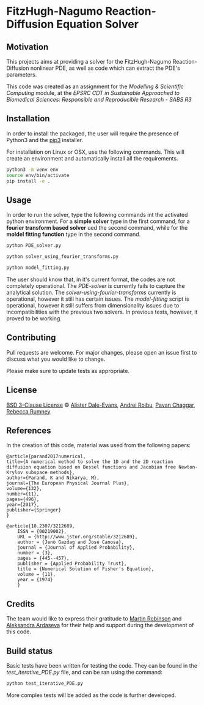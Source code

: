 # FitzHugh-Nagumo Reaction-Diffusion Equation Solver

## Motivation
This projects aims at providing a solver for the FitzHugh-Nagumo Reaction-Diffusion nonlinear PDE, as well as code which can extract the PDE's parameters.

This code was created as an assignment for the _Modelling & Scientific Computing_ module, at the _EPSRC CDT in Sustainable Approached to Biomedical Sciences: Responsible and Reproducible Research - SABS R3_

## Installation
In order to install the packaged, the user will require the presence of Python3 and the [pip3](https://pip.pypa.io/en/stable/) installer. 

For installation on Linux or OSX, use the following commands. This will create an environment and automatically install all the requirements.

```bash
python3 -m venv env
source env/bin/activate
pip install -e .
```

## Usage
In order to run the solver, type the following commands int the activated python environment. For a **simple solver** type in the first command, for a **fourier transform based solver** ued the second command, while for the **moldel fitting function** type in the second command. 

```python
python PDE_solver.py
```

```python
python solver_using_fourier_transforms.py
```

```python
python model_fitting.py
```

The user should know that, in it's current format, the codes are not completely operational. The _PDE-solver_ is currently fails to capture the analytical solution. The _solver-using-fourier-transforms_ currently is operational, however it still has certain issues. The _model-fitting_ script is operational, however it still suffers from dimensionality issues due to incompatibilities with the previous two solvers. In previous tests, however, it proved to be working.

## Contributing
Pull requests are welcome. For major changes, please open an issue first to discuss what you would like to change.

Please make sure to update tests as appropriate.

## License
[BSD 3-Clause License](https://opensource.org/licenses/BSD-3-Clause) © [Alister Dale-Evans](https://github.com/alisterde), [Andrei Roibu](https://github.com/AndreiRoibu), [Pavan Chaggar](https://github.com/PavanChaggar), [Rebecca Rumney](https://github.com/Rebecca-Rumney)

## References
In the creation of this code, material was used from the following papers:

```
@article{parand2017numerical,
title={A numerical method to solve the 1D and the 2D reaction diffusion equation based on Bessel functions and Jacobian free Newton-Krylov subspace methods},
author={Parand, K and Nikarya, M},
journal={The European Physical Journal Plus},
volume={132},
number={11},
pages={496},
year={2017},
publisher={Springer}
}

@article{10.2307/3212689,
    ISSN = {00219002},
    URL = {http://www.jstor.org/stable/3212689},
    author = {Jenö Gazdag and José Canosa},
    journal = {Journal of Applied Probability},
    number = {3},
    pages = {445--457},
    publisher = {Applied Probability Trust},
    title = {Numerical Solution of Fisher's Equation},
    volume = {11},
    year = {1974}
    }
```

## Credits
The team would like to express their gratitude to [Martin Robinson](https://github.com/martinjrobins) and [Aleksandra Ardaseva](https://www.maths.ox.ac.uk/people/aleksandra.ardaseva) for their help and support during the development of this code.

## Build status
Basic tests have been written for testing the code. They can be found in the _test_iterative_PDE.py_ file, and can be ran using the command:

```python
python test_iterative_PDE.py
```

More complex tests will be added as the code is further developed. 



